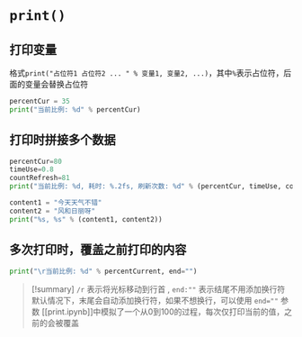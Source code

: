 # `print()`

## 打印变量
格式`print("占位符1 占位符2 ... " % 变量1, 变量2, ...)`，其中`%`表示占位符，后面的变量会替换占位符
```python
percentCur = 35
print("当前比例: %d" % percentCur)
```


## 打印时拼接多个数据
```python
percentCur=80
timeUse=0.8
countRefresh=81
print("当前比例: %d, 耗时: %.2fs, 刷新次数: %d" % (percentCur, timeUse, countRefresh))
```

```python
content1 = "今天天气不错"
content2 = "风和日丽呀"
print("%s, %s" % (content1, content2))
```





## 多次打印时，覆盖之前打印的内容
 ```python
print("\r当前比例: %d" % percentCurrent, end="")
```
 > [!summary]  `/r` 表示将光标移动到行首  , `end:""` 表示结尾不用添加换行符
 > 默认情况下，末尾会自动添加换行符，如果不想换行，可以使用 `end=""` 参数
 > [[print.ipynb]]中模拟了一个从0到100的过程，每次仅打印当前的值，之前的会被覆盖
 

